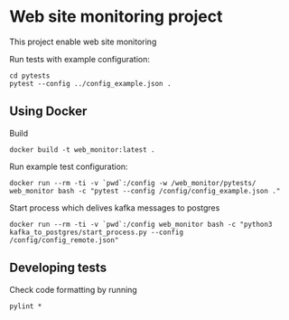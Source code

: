 
# Web site monitoring project

This project enable web site monitoring


Run tests with example configuration:
```
cd pytests 
pytest --config ../config_example.json .
```

## Using Docker

Build
```
docker build -t web_monitor:latest .
```

Run example test configuration:
```
docker run --rm -ti -v `pwd`:/config -w /web_monitor/pytests/ web_monitor bash -c "pytest --config /config/config_example.json ."
```

Start process which delives kafka messages to postgres 
```
docker run --rm -ti -v `pwd`:/config web_monitor bash -c "python3 kafka_to_postgres/start_process.py --config /config/config_remote.json"
```

## Developing tests

Check code formatting by running
```
pylint *
```